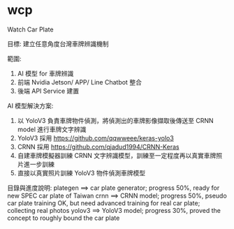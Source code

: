 # wcp
Watch Car Plate

目標: 建立任意角度台灣車牌辨識機制

範圍:
1. AI 模型 for 車牌辨識
2. 前端 Nvidia Jetson/ APP/ Line Chatbot 整合
3. 後端 API Service 建置

AI 模型解決方案:
1. 以 YoloV3 負責車牌物件偵測，將偵測出的車牌影像擷取後傳送至 CRNN model 進行車牌文字辨識
2. YoloV3 採用 https://github.com/qqwweee/keras-yolo3
3. CRNN 採用 https://github.com/qjadud1994/CRNN-Keras
4. 自建車牌模擬器訓練 CRNN 文字辨識模型，訓練至一定程度再以真實車牌照片進一步訓練
5. 直接以真實照片訓練 YoloV3 物件偵測車牌模型

目錄與進度說明:
plategen ==>  car plate generator; progress 50%, ready for new SPEC car plate of Taiwan
crnn ==> CRNN model; progress 50%, pseudo car plate training OK, but need advanced training for real car plate; collecting real photos
yolov3 ==> YoloV3 model; progress 30%, proved the concept to roughly bound the car plate
